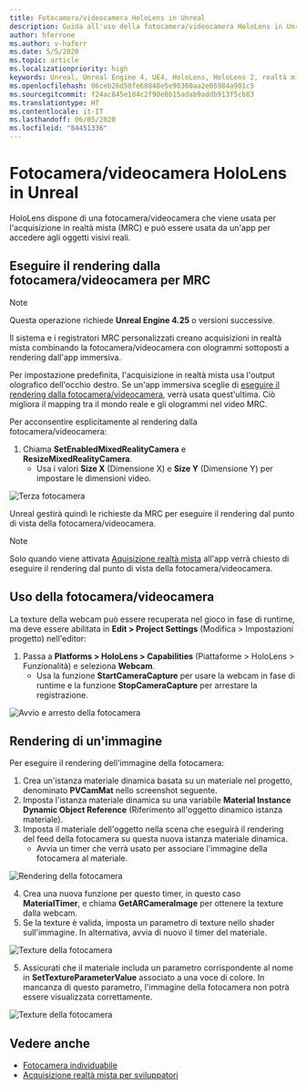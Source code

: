 ```yaml
---
title: Fotocamera/videocamera HoloLens in Unreal
description: Guida all'uso della fotocamera/videocamera HoloLens in Unreal
author: hferrone
ms.author: v-haferr
ms.date: 5/5/2020
ms.topic: article
ms.localizationpriority: high
keywords: Unreal, Unreal Engine 4, UE4, HoloLens, HoloLens 2, realtà mista, sviluppo, funzionalità, documentazione, guide, ologrammi, fotocamera, videocamera, MRC
ms.openlocfilehash: 06ceb26d58fe60848e5e90360aa2e05984a901c5
ms.sourcegitcommit: f24ac845e184c2f90e8b15adab9addb913f5cb83
ms.translationtype: HT
ms.contentlocale: it-IT
ms.lasthandoff: 06/05/2020
ms.locfileid: "84451336"
---
```

# <a name="hololens-photovideo-camera-in-unreal"></a>Fotocamera/videocamera HoloLens in Unreal

HoloLens dispone di una fotocamera/videocamera che viene usata per l'acquisizione in realtà mista (MRC) e può essere usata da un'app per accedere agli oggetti visivi reali.

## <a name="render-from-the-pv-camera-for-mrc"></a>Eseguire il rendering dalla fotocamera/videocamera per MRC

> [!NOTE]
> Questa operazione richiede **Unreal Engine 4.25** o versioni successive.

Il sistema e i registratori MRC personalizzati creano acquisizioni in realtà mista combinando la fotocamera/videocamera con ologrammi sottoposti a rendering dall'app immersiva.

Per impostazione predefinita, l'acquisizione in realtà mista usa l'output olografico dell'occhio destro. Se un'app immersiva sceglie di [eseguire il rendering dalla fotocamera/videocamera](mixed-reality-capture-for-developers.md#render-from-the-pv-camera-opt-in), verrà usata quest'ultima. Ciò migliora il mapping tra il mondo reale e gli ologrammi nel video MRC.

Per acconsentire esplicitamente al rendering dalla fotocamera/videocamera:

1. Chiama **SetEnabledMixedRealityCamera** e **ResizeMixedRealityCamera**.
    * Usa i valori **Size X** (Dimensione X) e **Size Y** (Dimensione Y) per impostare le dimensioni video.

![Terza fotocamera](images/unreal-camera-3rd.PNG)

Unreal gestirà quindi le richieste da MRC per eseguire il rendering dal punto di vista della fotocamera/videocamera.

> [!NOTE]
> Solo quando viene attivata [Aquisizione realtà mista](mixed-reality-capture.md) all'app verrà chiesto di eseguire il rendering dal punto di vista della fotocamera/videocamera.

## <a name="using-the-pv-camera"></a>Uso della fotocamera/videocamera

La texture della webcam può essere recuperata nel gioco in fase di runtime, ma deve essere abilitata in **Edit > Project Settings** (Modifica > Impostazioni progetto) nell'editor:
1. Passa a **Platforms > HoloLens > Capabilities** (Piattaforme > HoloLens > Funzionalità) e seleziona **Webcam**.
    * Usa la funzione **StartCameraCapture** per usare la webcam in fase di runtime e la funzione **StopCameraCapture** per arrestare la registrazione.

![Avvio e arresto della fotocamera](images/unreal-camera-startstop.PNG)

## <a name="rendering-an-image"></a>Rendering di un'immagine
Per eseguire il rendering dell'immagine della fotocamera:
1. Crea un'istanza materiale dinamica basata su un materiale nel progetto, denominato **PVCamMat** nello screenshot seguente.  
2. Imposta l'istanza materiale dinamica su una variabile **Material Instance Dynamic Object Reference** (Riferimento all'oggetto dinamico istanza materiale).  
3. Imposta il materiale dell'oggetto nella scena che eseguirà il rendering del feed della fotocamera su questa nuova istanza materiale dinamica.
    * Avvia un timer che verrà usato per associare l'immagine della fotocamera al materiale. 

![Rendering della fotocamera](images/unreal-camera-render.PNG)

4. Crea una nuova funzione per questo timer, in questo caso **MaterialTimer**, e chiama **GetARCameraImage** per ottenere la texture dalla webcam.  
5. Se la texture è valida, imposta un parametro di texture nello shader sull'immagine.  In alternativa, avvia di nuovo il timer del materiale. 

![Texture della fotocamera](images/unreal-camera-texture.PNG)

5. Assicurati che il materiale includa un parametro corrispondente al nome in **SetTextureParameterValue** associato a una voce di colore. In mancanza di questo parametro, l'immagine della fotocamera non potrà essere visualizzata correttamente.

![Texture della fotocamera](images/unreal-camera-material.PNG)

## <a name="see-also"></a>Vedere anche
* [Fotocamera individuabile](locatable-camera.md)
* [Acquisizione realtà mista per sviluppatori](mixed-reality-capture-for-developers.md)
